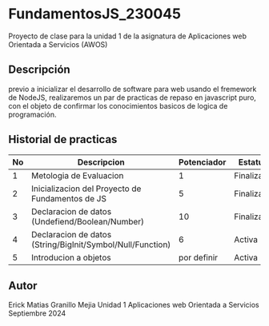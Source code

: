 # FundamentosJS_230045
Proyecto de clase para la unidad 1 de la asignatura de Aplicaciones web Orientada a Servicios (AWOS)

## Descripción

previo a inicializar el desarrollo de software para web usando el fremework de NodeJS, realizaremos un  par de practicas de repaso en javascript puro, con el objeto de confirmar los conocimientos basicos de logica de programación.

## Historial de practicas

|No|Descripcion|Potenciador|Estatus|
|--|--|--|--|
|1|Metologia de Evaluacion|1|Finalizada|
|2|Inicializacion del Proyecto de Fundamentos de JS|5|Finalizada|
|3|Declaracion de datos (Undefiend/Boolean/Number)|10|Finalizada|
|4|Declaracion de datos (String/BigInit/Symbol/Null/Function)|6|Activa|
|5|Introducion a objetos|por definir|Activa|



## Autor 
Erick Matias Granillo Mejia 
Unidad 1
Aplicaciones web Orientada a Servicios
Septiembre 2024

